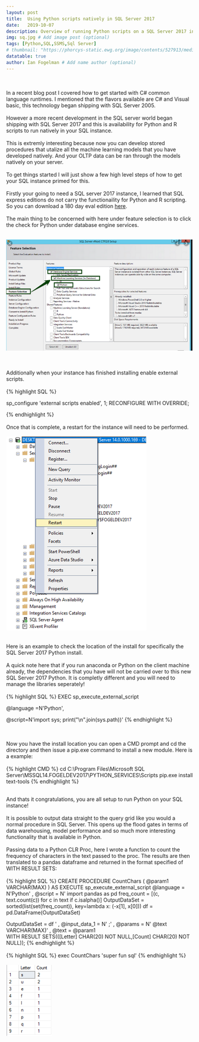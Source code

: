 ```yaml
---
layout: post
title:  Using Python scripts natively in SQL Server 2017
date:   2019-10-07
description: Overview of running Python scripts on a SQL Server 2017 instance!
img: sq.jpg # Add image post (optional)
tags: [Python,SQL,SSMS,Sql Server]
# thumbnail: "https://phorcys-static.ewg.org/image/contents/527913/medium.png?1579652510"
datatable: true
author: Ian Fogelman # Add name author (optional)
---
```

<br>
<br>
In a recent blog post I covered how to get started with C# common language runtimes. I mentioned that the flavors available are C# and Visual basic, this technology began shipping with SQL Server 2005. 
<br>
<br>
However a more recent development in the SQL server world began shipping with SQL Server 2017 and this is availability for Python and R scripts to run natively in your SQL instance.
<br>
<br>
This is extremly interesting because now you can develop stored procedures that utalize all the machine learning models that you have developed natively. And your OLTP data can be ran through the models natively on your server.
<br>
<br>
To get things started I will just show a few high level steps of how to get your SQL instance primed for this.
<br>
<br>
Firstly your going to need a SQL server 2017 instance, I learned that SQL express editions do not carry the functionaility for Python and R scripting. So you can download a 180 day eval edition <a href="https://www.microsoft.com/en-us/evalcenter/evaluate-sql-server-2017-rtm" target="_blank" >here</a>.
<br>
<br>
The main thing to be concerned with here under feature selection is to click the check for Python under database engine services.
<br>
<br>

![Features](/assets/images/PythonS001.PNG)

<br>
<br>
Additionally when your instance has finished installing enable external scripts.
<br>
<br>
{% highlight SQL %}

sp_configure 'external scripts enabled', 1;
RECONFIGURE WITH OVERRIDE;  

{% endhighlight %}
<br>
<br>
Once that is complete, a restart for the instance will need to be performed.
<br>
<br>
![Restart](/assets/images/PythonS002.PNG)
<br>
<br>

Here is an example to check the location of the install for specifically the SQL Server 2017 Python install.
<br>
<br>
A quick note here that if you run anaconda or Python on the client machine already, the dependencies that you have will not be carried over to this new SQL Server 2017 Python. It is completly different and you will need to manage the libraries seperately!
<br>
<br>
{% highlight SQL %}
EXEC sp_execute_external_script

  @language =N'Python',

  @script=N'import sys; print("\n".join(sys.path))'
{% endhighlight %}

<br>
<br>
Now you have the install location you can open a CMD prompt and cd the directory and then issue a pip.exe command to install a new module. Here is a example:
<br>
<br>
{% highlight CMD %}
cd C:\Program Files\Microsoft SQL Server\MSSQL14.FOGELDEV2017\PYTHON_SERVICES\Scripts
pip.exe install text-tools
{% endhighlight %}
<br>
<br>

And thats it congratulations, you are all setup to run Python on your SQL instance!
<br>
<br>
It is possible to output data straight to the query grid like you would a normal procedure in SQL Server. This opens up the flood gates in terms of data warehousing, model performance and so much more interesting functionality that is available in Python.
<br>
<br>
Passing data to a Python CLR Proc, here I wrote a function to count the frequency of characters in the text passed to the proc. The results are then translated to a pandas dataframe and returned in the format specified of WITH RESULT SETS:
<br>
<br>
{% highlight SQL %}
CREATE PROCEDURE CountChars (
      @param1 VARCHAR(MAX)
    )
AS
EXECUTE sp_execute_external_script @language = N'Python'
    , @script = N'
import pandas as pd
freq_count = [(c, text.count(c)) for c in text if c.isalpha()]
OutputDataSet = sorted(list(set(freq_count)), key=lambda x: (-x[1], x[0]))
df = pd.DataFrame(OutputDataSet)

OutputDataSet = df
'
, @input_data_1 = N'   ;'
    , @params = N' @text VARCHAR(MAX)'
    , @text = @param1    
WITH RESULT SETS(([Letter] CHAR(20) NOT NULL,[Count] CHAR(20) NOT NULL));
{% endhighlight %}
<br>
<br>
{% highlight SQL %}
exec CountChars 'super fun sql' 
{% endhighlight %}
<br>
<br>
![XImage](/assets/images/PythonS003.PNG)


